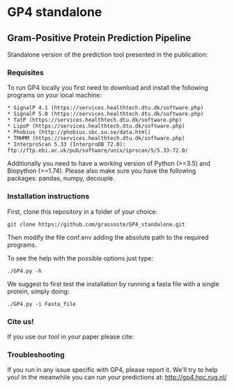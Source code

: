 # GP4 standalone
## Gram-Positive Protein Prediction Pipeline

Standalone version of the prediction tool presented in the publication: 


### Requisites

To run GP4 locally you first need to download and install the following programs on your local machine:
	
	* SignalP 4.1 (https://services.healthtech.dtu.dk/software.php)
	* SignalP 5.0 (https://services.healthtech.dtu.dk/software.php)
	* TatP (https://services.healthtech.dtu.dk/software.php)
	* LipoP (https://services.healthtech.dtu.dk/software.php)
	* Phobius (http://phobius.sbc.su.se/data.html)
	* TMHMM (https://services.healthtech.dtu.dk/software.php)
	* InterproScan 5.33 (InterproDB 72.0): ftp://ftp.ebi.ac.uk/pub/software/unix/iprscan/5/5.33-72.0/

Additionally you need to have a working version of Python (>=3.5) and Biopython (>=1.74). 
Please also make sure you have the following packages: pandas, numpy, decouple.

### Installation instructions

First, clone this repository in a folder of your choice:

	git clone https://github.com/grassoste/GP4_standalone.git

Then modify the file conf.env adding the absolute path to the required programs.

To see the help with the possible options just type:

	./GP4.py -h

We suggest to first test the installation by running a fasta file with a single protein, simply doing:

	./GP4.py -i Fasta_file


### Cite us!

If you use our tool in your paper please cite: 

### Troubleshooting

If you run in any issue specific with GP4, please report it. We'll try to help you! 
In the meanwhile you can run your predictions at: http://gp4.hpc.rug.nl/
